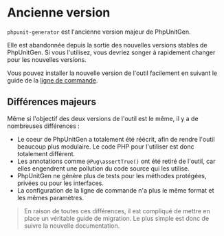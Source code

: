 # Ancienne version

`phpunit-generator` est l'ancienne version majeur de PhpUnitGen.

Elle est abandonnée depuis la sortie des nouvelles versions stables de PhpUnitGen.
Si vous l'utilisez, vous devriez songer à rapidement changer pour les nouvelles versions.

Vous pouvez installer la nouvelle version de l'outil facilement en suivant
le guide de la [ligne de commande](/fr/command-line.md).

## Différences majeurs

Même si l'objectif des deux versions de l'outil est le même, il y a de nombreuses différences :

* Le coeur de PhpUnitGen a totalement été réécrit, afin de rendre l'outil beaucoup plus modulaire.
Le code PHP pour l'utiliser est donc totalement différent.
* Les annotations comme `@Pug\assertTrue()` ont été retiré de l'outil, car elles engendrent une pollution
du code source qui les utilise.
* PhpUnitGen ne génère plus de tests pour les méthodes protégées, privées ou pour les interfaces.
* La configuration de la ligne de commande n'a plus le même format et les mêmes paramètres.

> En raison de toutes ces différences, il est compliqué de mettre en place un véritable guide de migration.
> Le plus simple est donc de suivre la nouvelle documentation.
